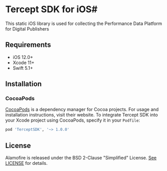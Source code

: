 # Tercept SDK for iOS#
This static iOS library is used for collecting the Performance Data Platform for Digital Publishers

## Requirements
- iOS 12.0+
- Xcode 11+
- Swift 5.1+

## Installation

### CocoaPods

[CocoaPods](https://cocoapods.org) is a dependency manager for Cocoa projects. For usage and installation instructions, visit their website. To integrate Tercept SDK into your Xcode project using CocoaPods, specify it in your `Podfile`:

```ruby
pod 'TerceptSDK', '~> 1.0.0'
```

## License

Alamofire is released under the BSD 2-Clause "Simplified" License. [See LICENSE](https://github.com/Tercept-Inc/Tercept-SDK-iOS/blob/main/LICENSE) for details.